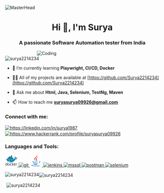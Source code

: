 ![MasterHead](https://img.freepik.com/free-vector/code-testing-cartoon-banner-functional-test-methodology-programming-search-errors-bugs-website-platform-development-dashboard-usability-optimization-computer-pc-vector-illustration_107791-3766.jpg?w=1800&t=st=1717400048~exp=1717400648~hmac=76ef5b6624eb2a916eb5363276026f5f55babb68f3b522854447090951ef5528)
<h1 align="center">Hi 👋, I'm Surya </h1>
<h3 align="center">A passionate Software Automation tester from India</h3>
<img align="right" alt="Coding" Width="400" src="https://cdn.dribbble.com/users/1162077/screenshots/3848914/programmer.gif">

<p align="left"> <img src="https://komarev.com/ghpvc/?username=surya2214234&label=Profile%20views&color=0e75b6&style=flat" alt="surya2214234" /> </p>

- 🌱 I’m currently learning **Playwright, CI/CD, Docker**
  
- 👨‍💻 All of my projects are available at [https://github.com/Surya2214234](https://github.com/Surya2214234)

- 💬 Ask me about **Html, Java, Selenium, TestNg, Maven**

- 📫 How to reach me **suryasurya09926@gmail.com**

<h3 align="left">Connect with me:</h3>
<p align="left">
<a href="https://linkedin.com/in/in/surya1987" target="blank"><img align="center" src="https://raw.githubusercontent.com/rahuldkjain/github-profile-readme-generator/master/src/images/icons/Social/linked-in-alt.svg" alt="https://linkedin.com/in/surya1987" height="30" width="40" /></a>
<a href="https://www.hackerrank.com/https://www.hackerrank.com/profile/suryasurya09926" target="blank"><img align="center" src="https://raw.githubusercontent.com/rahuldkjain/github-profile-readme-generator/master/src/images/icons/Social/hackerrank.svg" alt="https://www.hackerrank.com/profile/suryasurya09926" height="30" width="40" /></a>
</p>

<h3 align="left">Languages and Tools:</h3>


<p align="left"> <a href="https://www.docker.com/" target="_blank" rel="noreferrer"> <img src="https://raw.githubusercontent.com/devicons/devicon/master/icons/docker/docker-original-wordmark.svg" alt="docker" width="40" height="40"/> </a> 
<a href="https://git-scm.com/" target="_blank" rel="noreferrer"> <img src="https://www.vectorlogo.zone/logos/git-scm/git-scm-icon.svg" alt="git" width="40" height="40"/> </a> 
<a href="https://www.java.com" target="_blank" rel="noreferrer"> <img src="https://raw.githubusercontent.com/devicons/devicon/master/icons/java/java-original.svg" alt="java" width="40" height="40"/> </a> 
<a href="https://www.jenkins.io" target="_blank" rel="noreferrer"> <img src="https://www.vectorlogo.zone/logos/jenkins/jenkins-icon.svg" alt="jenkins" width="40" height="40"/> </a>
<a href="https://www.microsoft.com/en-us/sql-server" target="_blank" rel="noreferrer"> <img src="https://www.svgrepo.com/show/303229/microsoft-sql-server-logo.svg" alt="mssql" width="40" height="40"/> </a>
<a href="https://postman.com" target="_blank" rel="noreferrer"> <img src="https://www.vectorlogo.zone/logos/getpostman/getpostman-icon.svg" alt="postman" width="40" height="40"/> </a> 
<a href="https://www.selenium.dev" target="_blank" rel="noreferrer"> <img src="https://raw.githubusercontent.com/detain/svg-logos/780f25886640cef088af994181646db2f6b1a3f8/svg/selenium-logo.svg" alt="selenium" width="40" height="40"/> </a> </p>

<p><img align="left" src="https://github-readme-stats.vercel.app/api/top-langs?username=surya2214234&show_icons=true&locale=en&layout=compact" alt="surya2214234" /></p>

<p><img align="center" height="140" src="https://github-readme-streak-stats.herokuapp.com/?user=surya2214234&" alt="surya2214234" /></p>

<p>&nbsp;<img align="center" height="200" width="700" src="https://github-readme-stats.vercel.app/api?username=surya2214234&show_icons=true&locale=en" alt="surya2214234" /></p>
